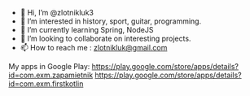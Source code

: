 - 👋 Hi, I’m @zlotnikluk3
- 👀 I’m interested in history, sport, guitar, programming.
- 🌱 I’m currently learning Spring, NodeJS
- 💞️ I’m looking to collaborate on interesting projects.
- 📫 How to reach me : zlotnikluk@gmail.com

My apps in Google Play:
https://play.google.com/store/apps/details?id=com.exm.zapamietnik
https://play.google.com/store/apps/details?id=com.exm.firstkotlin
